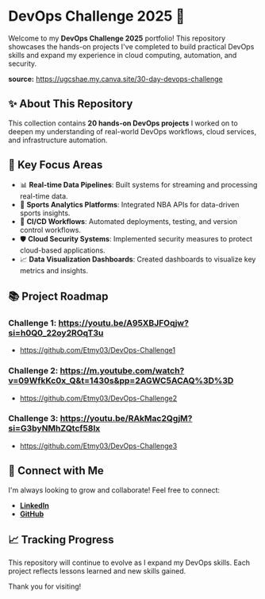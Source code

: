 # DevOps Challenge 2025 🚀

Welcome to my **DevOps Challenge 2025** portfolio! This repository showcases the hands-on projects I've completed to build practical DevOps skills and expand my experience in cloud computing, automation, and security.

**source:** https://ugcshae.my.canva.site/30-day-devops-challenge

## ✨ About This Repository
This collection contains **20 hands-on DevOps projects** I worked on to deepen my understanding of real-world DevOps workflows, cloud services, and infrastructure automation.

## 🌟 Key Focus Areas
- 📊 **Real-time Data Pipelines**: Built systems for streaming and processing real-time data.
- 🏀 **Sports Analytics Platforms**: Integrated NBA APIs for data-driven sports insights.
- 🔄 **CI/CD Workflows**: Automated deployments, testing, and version control workflows.
- 🛡️ **Cloud Security Systems**: Implemented security measures to protect cloud-based applications.
- 📈 **Data Visualization Dashboards**: Created dashboards to visualize key metrics and insights.

## 📚 Project Roadmap

### Challenge 1: https://youtu.be/A95XBJFOqjw?si=h0Q0_22oy2ROqT3u
  - https://github.com/Etmy03/DevOps-Challenge1

### Challenge 2: https://m.youtube.com/watch?v=09WfkKc0x_Q&t=1430s&pp=2AGWC5ACAQ%3D%3D
  - https://github.com/Etmy03/DevOps-Challenge2

### Challenge 3: https://youtu.be/RAkMac2QgjM?si=G3byNMhZQtcf58lx
  - https://github.com/Etmy03/DevOps-Challenge3

<!--
4. **Infrastructure as Code with Terraform**  
   Provisioned AWS infrastructure using Terraform for repeatable deployments.

5. **Monitoring with CloudWatch**  
   Set up AWS CloudWatch to monitor EC2 instances and track metrics.

6. **Build a Kubernetes Cluster**  
   Deployed a multi-container app on a Kubernetes cluster.

7. **Automated Backups with AWS Lambda**  
   Automated S3 backups using AWS Lambda.

8. **Docker Compose for Multi-Container Apps**  
   Used Docker Compose to manage multi-service applications.

9. **Serverless API with AWS API Gateway**  
   Deployed a serverless API that integrates NBA data.

10. **Logging with ELK Stack**  
    Implemented centralized logging using Elasticsearch, Logstash, and Kibana.

11. **Terraform with S3 Backend**  
    Managed Terraform state files using S3 for collaboration.

12. **Blue-Green Deployment**  
    Implemented zero-downtime deployment strategies.

13. **Secrets Management with AWS Secrets Manager**  
    Secured application secrets using AWS Secrets Manager.

14. **Ansible for Configuration Management**  
    Automated server configuration with Ansible.

15. **Continuous Testing with Jenkins**  
    Set up Jenkins pipelines for automated testing.

16. **Autoscaling with AWS EC2**  
    Implemented auto-scaling for high availability in cloud infrastructure.

17. **Kubernetes Helm Charts**  
    Packaged Kubernetes applications using Helm.

18. **Disaster Recovery Plan**  
    Designed and implemented a disaster recovery strategy using AWS tools.

19. **Cloud Security Best Practices**  
    Applied best practices to secure cloud environments.

20. **Full CI/CD Pipeline (End-to-End)**  
    Built a complete CI/CD pipeline integrating multiple DevOps tools.
-->
    

## 📢 Connect with Me
I'm always looking to grow and collaborate! Feel free to connect:
- **[LinkedIn](https://www.linkedin.com/in/your-linkedin-username)**
- **[GitHub](https://github.com/your-username)**

## 📈 Tracking Progress
This repository will continue to evolve as I expand my DevOps skills. Each project reflects lessons learned and new skills gained.

Thank you for visiting!
